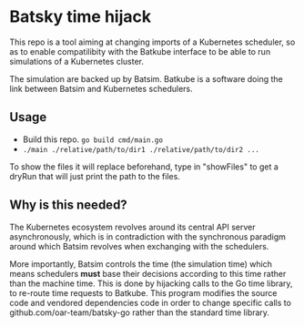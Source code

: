 # Batsky time hijack

This repo is a tool aiming at changing imports of a Kubernetes scheduler, so as
to enable compatilibity with the Batkube interface to be able to run
simulations of a Kubernetes cluster.

The simulation are backed up by Batsim. Batkube is a software doing the link
between Batsim and Kubernetes schedulers.

## Usage
- Build this repo. `go build cmd/main.go`
- `./main ./relative/path/to/dir1 ./relative/path/to/dir2 ...`

To show the files it will replace beforehand, type in "showFiles" to get a
dryRun that will just print the path to the files.

## Why is this needed?
The Kubernetes ecosystem revolves around its central API server asynchronously,
which is in contradiction with the synchronous paradigm around which Batsim
revolves when exchanging with the schedulers.

More importantly, Batsim controls the time (the simulation time) which means
schedulers **must** base their decisions according to this time rather than the
machine time. This is done by hijacking calls to the Go time library, to
re-route time requests to Batkube.  This program modifies the source code and
vendored dependencies code in order to change specific calls to
github.com/oar-team/batsky-go rather than the standard time library.
